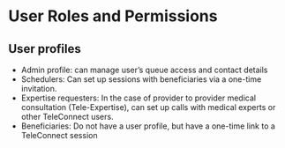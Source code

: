 # User Roles and Permissions

## User profiles

* Admin profile: can manage user’s queue access and contact details&#x20;
* Schedulers: Can set up sessions with beneficiaries via a one-time invitation.&#x20;
* Expertise requesters: In the case of provider to provider medical consultation (Tele-Expertise), can set up calls with medical experts or other TeleConnect users.
* Beneficiaries: Do not have a user profile, but have a one-time link to a TeleConnect session

